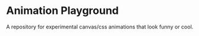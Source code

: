 # Animation Playground
A repository for experimental canvas/css animations that look funny or cool.
